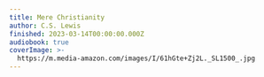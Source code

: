 ```yaml
---
title: Mere Christianity
author: C.S. Lewis
finished: 2023-03-14T00:00:00.000Z
audiobook: true
coverImage: >-
  https://m.media-amazon.com/images/I/61hGte+Zj2L._SL1500_.jpg
---
```

